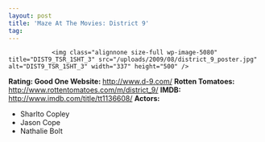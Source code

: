 ```yaml
---
layout: post
title: 'Maze At The Movies: District 9'
tag: 
---
```



                <img class="alignnone size-full wp-image-5080" title="DIST9_TSR_1SHT_3" src="/uploads/2009/08/district_9_poster.jpg" alt="DIST9_TSR_1SHT_3" width="337" height="500" />
<p><strong>Rating: Good One
Website: </strong><a href="http://www.d-9.com/"><a href="http://www.d-9.com/">http://www.d-9.com/</a></a>
<strong>Rotten Tomatoes:</strong> <a href="http://www.rottentomatoes.com/m/district_9/"><a href="http://www.rottentomatoes.com/m/district_9/">http://www.rottentomatoes.com/m/district_9/</a></a>
<strong>IMDB: </strong><a href="http://www.imdb.com/title/tt1136608/"><a href="http://www.imdb.com/title/tt1136608/">http://www.imdb.com/title/tt1136608/</a></a>
<strong>Actors:</strong></p>
<ul>
    <li>Sharlto Copley</li>
    <li>Jason Cope</li>
    <li>Nathalie Bolt</li>
</ul>
            

